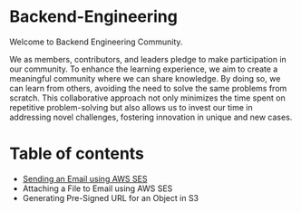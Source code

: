 # Backend-Engineering

Welcome to Backend Engineering Community. 

We as members, contributors, and leaders pledge to make participation in our community. To enhance the learning experience, we aim to create a meaningful community where we can share knowledge. By doing so, we can learn from others, avoiding the need to solve the same problems from scratch. This collaborative approach not only minimizes the time spent on repetitive problem-solving but also allows us to invest our time in addressing novel challenges, fostering innovation in unique and new cases.

# Table of contents

  - [Sending an Email using AWS SES](Sending_an_Email_using_AWS_SES.md)
  - Attaching a File to Email using AWS SES
  - Generating Pre-Signed URL for an Object in S3